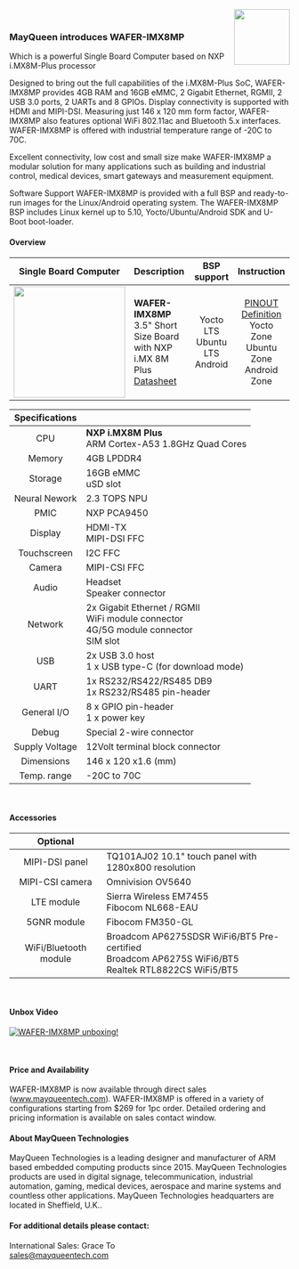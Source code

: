 <img src="https://www.mayqueentech.com/images/nutsboard.png" width="100" align="right">
<br>

### MayQueen introduces WAFER-IMX8MP
Which is a powerful Single Board Computer based on NXP i.MX8M-Plus processor

Designed to bring out the full capabilities of the i.MX8M-Plus SoC, WAFER-IMX8MP provides 4GB RAM and 16GB eMMC, 2 Gigabit Ethernet, RGMII, 2 USB 3.0 ports, 2 UARTs and 8 GPIOs. Display connectivity is supported with HDMI and MIPI-DSI. Measuring just 146 x 120 mm form factor, WAFER-IMX8MP also features optional WiFi 802.11ac and Bluetooth 5.x interfaces. WAFER-IMX8MP is offered with industrial temperature range of -20C to 70C.

Excellent connectivity, low cost and small size make WAFER-IMX8MP a modular solution for many applications such as building and industrial control, medical devices, smart gateways and measurement equipment.

Software Support
WAFER-IMX8MP is provided with a full BSP and ready-to-run images for the Linux/Android operating system.
The WAFER-IMX8MP BSP includes Linux kernel up to 5.10, Yocto/Ubuntu/Android SDK and U-Boot boot-loader.
<br>

#### Overview
|                         Single Board Computer                         | Description                                                  |                       BSP support                       |                       Instruction                        |
| :----------------------------------------------------------: | :----------------------------------------------------------- | :---------------------------------------------------------: | :----------------------------------------------------------: |
| <img src="https://www.mayqueentech.com/images/wafer-imx8mp-1.png" width="200"/> | **WAFER-IMX8MP** <br />     3.5" Short Size Board with NXP i.MX 8M Plus <br/> [Datasheet](https://www.dropbox.com/scl/fi/zvyyd39afkxnryjstqaln/wafer-imx8mp.pdf?rlkey=1y12j7b8id81f59bvtsn6bcbw&dl=0) | Yocto LTS <br /> Ubuntu LTS <br /> Android | [PINOUT Definition](https://github.com/MayQueenTechCommunity/WAFER-IMX8MP/wiki/WAFER%E2%80%90IMX8MP-PINOUT) <br /> Yocto Zone <br /> Ubuntu Zone <br /> Android Zone <br /> |


|                         Specifications                         |                                                   |
| :----------------------------------------------------------: | :----------------------------------------------------------- |
| CPU | **NXP i.MX8M Plus** <br />    ARM Cortex-A53 1.8GHz Quad Cores |
| Memory | 4GB LPDDR4 |
| Storage | 16GB eMMC <br /> uSD slot|
| Neural Nework | 2.3 TOPS NPU |
| PMIC | NXP PCA9450 |
| Display | HDMI-TX <br /> MIPI-DSI FFC |
| Touchscreen | I2C FFC |
| Camera | MIPI-CSI FFC |
| Audio | Headset <br /> Speaker connector |
| Network | 2x Gigabit Ethernet / RGMII <br /> WiFi module connector <br /> 4G/5G module connector <br /> SIM slot |
| USB | 2x USB 3.0 host <br /> 1 x USB type-C (for download mode) |
| UART | 1x RS232/RS422/RS485 DB9 <br /> 1x RS232/RS485 pin-header |
| General I/O | 8 x GPIO pin-header <br /> 1 x power key |
| Debug | Special 2-wire connector |
| Supply Voltage | 12Volt terminal block connector |
| Dimensions | 146 x 120 x1.6 (mm) |
| Temp. range | -20C to 70C |
<br>

#### Accessories

|                         Optional                         |                                                   |
| :----------------------------------------------------------: | :----------------------------------------------------------- |
| MIPI-DSI panel | TQ101AJ02 10.1" touch panel with 1280x800 resolution |
| MIPI-CSI camera | Omnivision OV5640 |
| LTE module | Sierra Wireless EM7455 <br /> Fibocom NL668-EAU|
| 5GNR module | Fibocom FM350-GL|
| WiFi/Bluetooth module | Broadcom AP6275SDSR WiFi6/BT5 Pre-certified <br /> Broadcom AP6275S WiFi6/BT5 <br /> Realtek RTL8822CS WiFi5/BT5 |
<br>

#### Unbox Video
[![WAFER-IMX8MP unboxing!](https://res.cloudinary.com/marcomontalbano/image/upload/v1699980864/video_to_markdown/images/youtube--8yMzMQKgkis-c05b58ac6eb4c4700831b2b3070cd403.jpg)](https://www.youtube.com/watch?v=8yMzMQKgkis&t=1s "WAFER-IMX8MP unboxing!")

<br>

#### Price and Availability
WAFER-IMX8MP is now available through direct sales (www.mayqueentech.com).
WAFER-IMX8MP is offered in a variety of configurations starting from $269 for 1pc order.
Detailed ordering and pricing information is available on sales contact window.
<br>

#### About MayQueen Technologies
MayQueen Technologies is a leading designer and manufacturer of ARM based embedded computing products since 2015.
MayQueen Technologies products are used in digital signage, telecommunication, industrial automation, gaming, medical devices, aerospace and marine systems and countless other applications.
MayQueen Technologies headquarters are located in Sheffield, U.K..
<br>

#### For additional details please contact:

International Sales: Grace To
<br> 
sales@mayqueentech.com 

